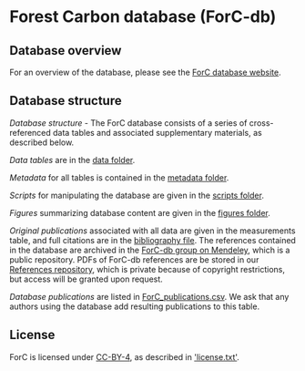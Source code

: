 # Forest Carbon database (ForC-db)


## Database overview

For an overview of the database, please see the [ForC database website](https://forc-db.github.io/).

## Database structure

*Database structure* - The ForC database consists of a series of cross-referenced data tables and associated supplementary materials, as described below.

*Data tables* are in the [data folder](https://github.com/forc-db/ForC/tree/master/data).  

*Metadata* for all tables is contained in the [metadata folder](https://github.com/forc-db/ForC/tree/master/metadata).  

*Scripts* for manipulating the database are given in the [scripts folder](https://github.com/forc-db/ForC/tree/master/scripts).

*Figures* summarizing database content are given in the [figures folder](https://github.com/forc-db/ForC/tree/master/figures).

*Original publications* associated with all data are given in the measurements table, and full citations are in the [bibliography file](). The references contained in the database are archived in the [ForC-db group on Mendeley](https://www.mendeley.com/community/forc-db/), which is a public repository. PDFs of ForC-db references are be stored in our [References repository](https://github.com/forc-db/References), which is private because of copyright restrictions, but access will be granted upon request.

*Database publications* are listed in [ForC_publications.csv](https://github.com/forc-db/ForC/blob/master/ForC_publications.csv). We ask that any authors using the database add resulting publications to this table.

## License

ForC is licensed under [CC-BY-4](https://creativecommons.org/licenses/by/4.0/), as described in ['license.txt'](https://github.com/forc-db/ForC/blob/master/license.txt).
